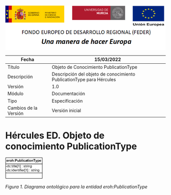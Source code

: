 ![](../../Docs/media/CabeceraDocumentosMD.png)

| Fecha         | 15/03/2022                                                   |
| ------------- | ------------------------------------------------------------ |
|Título|Objeto de Conocimiento PublicationType| 
|Descripción|Descripción del objeto de conocimiento PublicationType para Hércules|
|Versión|1.0|
|Módulo|Documentación|
|Tipo|Especificación|
|Cambios de la Versión|Versión inicial|

# Hércules ED. Objeto de conocimiento PublicationType

![](../../Docs/media/ObjetosDeConocimiento/PublicationType.png)

*Figura 1. Diagrama ontológico para la entidad eroh:PublicationType*
